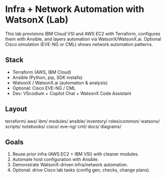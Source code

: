 # Infra + Network Automation with WatsonX (Lab)

This lab provisions IBM Cloud VSI and AWS EC2 with Terraform, configures them with Ansible, and layers automation via WatsonX/WatsonX.ai. Optional Cisco simulation (EVE-NG or CML) shows network automation patterns.

## Stack
- Terraform (AWS, IBM Cloud)
- Ansible (Python, pip, SDK installs)
- WatsonX / WatsonX.ai (automation & analysis)
- Optional: Cisco EVE-NG / CML
- Dev: VScodium + Copilot Chat + WatsonX Code Assistant

## Layout
terraform/
aws/
ibm/
modules/
ansible/
inventory/
roles/common/
watsonx/
scripts/
notebooks/
cisco/
eve-ng/
cml/
docs/
diagrams/


## Goals
1. Reuse prior infra (AWS EC2 + IBM VSI) with cleaner modules.
2. Automate host configuration with Ansible.
3. Demonstrate WatsonX-driven infra/network automation.
4. Optional: drive Cisco lab tasks (config gen, checks, change plans).
